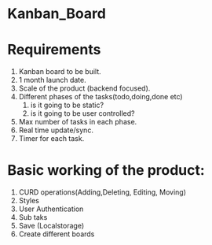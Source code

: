 # Kanban_Board

# Requirements

1. Kanban board to be built.
2. 1 month launch date.
3. Scale of the product (backend focused).
4. Different phases of the tasks(todo,doing,done etc)
   1. is it going to be static?
   2. is it going to be user controlled?
5. Max number of tasks in each phase.
6. Real time update/sync.
7. Timer for each task.


# Basic working of the product:

 1. CURD operations(Adding,Deleting, Editing, Moving)
 2. Styles
 3. User Authentication
 4. Sub taks
 5. Save (Localstorage)
 6. Create different boards